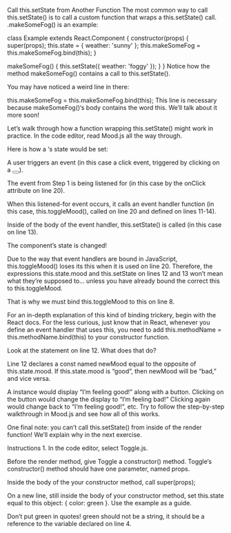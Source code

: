 Call this.setState from Another Function
The most common way to call this.setState() is to call a custom function that wraps a this.setState() call. .makeSomeFog() is an example:

class Example extends React.Component {
  constructor(props) {
    super(props);
    this.state = { weather: 'sunny' };
    this.makeSomeFog = this.makeSomeFog.bind(this);
  }

  makeSomeFog() {
    this.setState({
      weather: 'foggy'
    });
  }
}
Notice how the method makeSomeFog() contains a call to this.setState().

You may have noticed a weird line in there:

this.makeSomeFog = this.makeSomeFog.bind(this);
This line is necessary because makeSomeFog()‘s body contains the word this. We’ll talk about it more soon!

Let’s walk through how a function wrapping this.setState() might work in practice. In the code editor, read Mood.js all the way through.

Here is how a <Mood />‘s state would be set:

A user triggers an event (in this case a click event, triggered by clicking on a <button></button>).

The event from Step 1 is being listened for (in this case by the onClick attribute on line 20).

When this listened-for event occurs, it calls an event handler function (in this case, this.toggleMood(), called on line 20 and defined on lines 11-14).

Inside of the body of the event handler, this.setState() is called (in this case on line 13).

The component’s state is changed!

Due to the way that event handlers are bound in JavaScript, this.toggleMood() loses its this when it is used on line 20. Therefore, the expressions this.state.mood and this.setState on lines 12 and 13 won’t mean what they’re supposed to… unless you have already bound the correct this to this.toggleMood.

That is why we must bind this.toggleMood to this on line 8.

For an in-depth explanation of this kind of binding trickery, begin with the React docs. For the less curious, just know that in React, whenever you define an event handler that uses this, you need to add this.methodName = this.methodName.bind(this) to your constructor function.

Look at the statement on line 12. What does that do?

Line 12 declares a const named newMood equal to the opposite of this.state.mood. If this.state.mood is “good”, then newMood will be “bad,” and vice versa.

A <Mood /> instance would display “I’m feeling good!” along with a button. Clicking on the button would change the display to “I’m feeling bad!” Clicking again would change back to “I’m feeling good!”, etc. Try to follow the step-by-step walkthrough in Mood.js and see how all of this works.

One final note: you can’t call this.setState() from inside of the render function! We’ll explain why in the next exercise.

Instructions
1.
In the code editor, select Toggle.js.

Before the render method, give Toggle a constructor() method. Toggle‘s constructor() method should have one parameter, named props.

Inside the body of the your constructor method, call super(props);

On a new line, still inside the body of your constructor method, set this.state equal to this object: { color: green }. Use the example as a guide.

Don’t put green in quotes! green should not be a string, it should be a reference to the variable declared on line 4.
